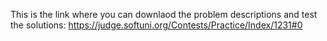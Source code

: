 This is the link where you can downlaod the problem descriptions and test the solutions:
https://judge.softuni.org/Contests/Practice/Index/1231#0
